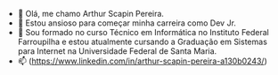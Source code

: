 - 👋 Olá, me chamo Arthur Scapin Pereira.
- 👀 Estou ansioso para começar minha carreira como Dev Jr.
- 🌱 Sou formado no curso Técnico em Informática no Instituto Federal Farroupilha e estou atualmente cursando a Graduação em Sistemas para Internet na Universidade Federal de Santa Maria.
- 📫 (https://www.linkedin.com/in/arthur-scapin-pereira-a130b0243/)

<!---
ArtScapin/ArtScapin is a ✨ special ✨ repository because its `README.md` (this file) appears on your GitHub profile.
You can click the Preview link to take a look at your changes.
--->
